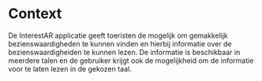 # Context

De InterestAR applicatie geeft toeristen de mogelijk om gemakkelijk bezienswaardigheden te kunnen vinden en hierbij informatie over de bezienswaardigheiden te kunnen lezen. 
De informatie is beschikbaar in meerdere talen en de gebruiker krijgt ook de mogelijkheid om de informatie voor te laten lezen in de gekozen taal.

